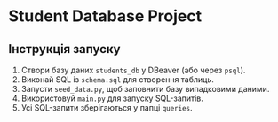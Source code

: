 # Student Database Project

## Інструкція запуску

1. Створи базу даних `students_db` у DBeaver (або через `psql`).
2. Виконай SQL із `schema.sql` для створення таблиць.
3. Запусти `seed_data.py`, щоб заповнити базу випадковими даними.
4. Використовуй `main.py` для запуску SQL-запитів.
5. Усі SQL-запити зберігаються у папці `queries`.

